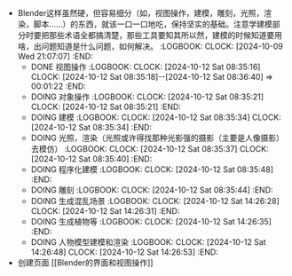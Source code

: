 - Blender这样虽然硬，但容易细分（如，视图操作，建模，雕刻，光照，渲染，脚本……）的东西，就该一口一口地吃，保持坚实的基础。注意学建模部分时要把那些术语全都搞清楚，那些工具要知其所以然，建模的时候知道要用啥，出问题知道是什么问题，如何解决。
  :LOGBOOK:
  CLOCK: [2024-10-09 Wed 21:07:07]
  :END:
	- DONE 视图操作
	  :LOGBOOK:
	  CLOCK: [2024-10-12 Sat 08:35:16]
	  CLOCK: [2024-10-12 Sat 08:35:18]--[2024-10-12 Sat 08:36:40] =>  00:01:22
	  :END:
	- DOING 对象操作
	  :LOGBOOK:
	  CLOCK: [2024-10-12 Sat 08:35:21]
	  CLOCK: [2024-10-12 Sat 08:35:21]
	  :END:
	- DOING 建模
	  :LOGBOOK:
	  CLOCK: [2024-10-12 Sat 08:35:34]
	  CLOCK: [2024-10-12 Sat 08:35:34]
	  :END:
	- DOING 光照，渲染（光照或许得找那种光影强的摄影（主要是人像摄影）去模仿）
	  :LOGBOOK:
	  CLOCK: [2024-10-12 Sat 08:35:37]
	  CLOCK: [2024-10-12 Sat 08:35:40]
	  :END:
	- DOING 程序化建模
	  :LOGBOOK:
	  CLOCK: [2024-10-12 Sat 08:35:48]
	  :END:
	- DOING 雕刻
	  :LOGBOOK:
	  CLOCK: [2024-10-12 Sat 08:35:44]
	  :END:
	- DOING 生成混乱场景
	  :LOGBOOK:
	  CLOCK: [2024-10-12 Sat 14:26:28]
	  CLOCK: [2024-10-12 Sat 14:26:31]
	  :END:
	- DOING 生成植物等
	  :LOGBOOK:
	  CLOCK: [2024-10-12 Sat 14:26:35]
	  :END:
	- DOING 人物模型建模和渲染
	  :LOGBOOK:
	  CLOCK: [2024-10-12 Sat 14:26:48]
	  CLOCK: [2024-10-12 Sat 14:26:53]
	  :END:
- 创建页面 [[Blender的界面和视图操作]]